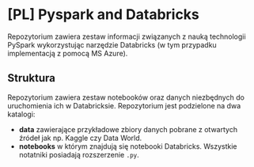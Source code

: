 # [PL] Pyspark and Databricks

Repozytorium zawiera zestaw informacji związanych z nauką technologii PySpark wykorzystując narzędzie Databricks (w tym przypadku implementacją z pomocą MS Azure).

## Struktura

Repozytorium zawiera zestaw notebooków oraz danych niezbędnych do uruchomienia ich w Databricksie. Repozytorium jest podzielone na dwa katalogi:

- **data** zawierające przykładowe zbiory danych pobrane z otwartych źródeł jak np. Kaggle czy Data World.
- **notebooks** w którym znajdują się notebooki Databricks. Wszystkie notatniki posiadają rozszerzenie ```.py```.